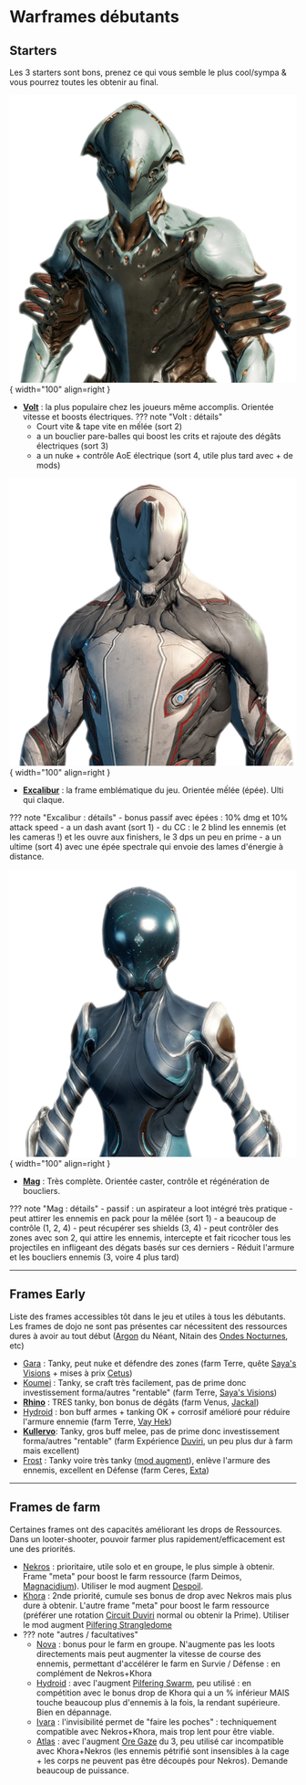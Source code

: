 
# Warframes débutants


## Starters

Les 3 starters sont bons, prenez ce qui vous semble le plus cool/sympa & vous pourrez toutes les obtenir au final.

![Volt](../assets/beginner/600px-VoltFull.webp){ width="100" align=right }

- **[Volt](https://wiki.warframe.com/w/Volt)** : la plus populaire chez les joueurs même accomplis. Orientée vitesse et boosts électriques.
??? note "Volt : détails"
    - Court vite & tape vite en mếlée (sort 2)
    - a un bouclier pare-balles qui boost les crits et rajoute des dégâts électriques (sort 3)
    - a un nuke + contrôle AoE électrique (sort 4, utile plus tard avec + de mods)

![Excalibur](../assets/beginner/600px-ExcaliburFull.webp){ width="100" align=right }

- **[Excalibur](https://wiki.warframe.com/w/Excalibur)** : la frame emblématique du jeu. Orientée mếlée (épée). Ulti qui claque.

??? note "Excalibur : détails"
    - bonus passif avec épées : 10% dmg et 10% attack speed
    - a un dash avant (sort 1)
    - du CC : le 2 blind les ennemis (et les cameras !) et les ouvre aux finishers, le 3 dps un peu en prime
    - a un ultime (sort 4) avec une épée spectrale qui envoie des lames d'énergie à distance.

![Mag](../assets/beginner/600px-MagFull.webp){ width="100" align=right }

- **[Mag](https://wiki.warframe.com/w/Mag)** :  Très complète. Orientée caster, contrôle et régénération de boucliers.

??? note "Mag : détails"
    - passif : un aspirateur a loot intégré très pratique
    - peut attirer les ennemis en pack pour la mêlée (sort 1)
    - a beaucoup de contrôle (1, 2, 4)
    - peut récupérer ses shields (3, 4)
    - peut contrôler des zones avec son 2, qui attire les ennemis, intercepte et fait ricocher tous les projectiles en infligeant des dégats basés sur ces derniers
    - Réduit l'armure et les boucliers ennemis (3, voire 4 plus tard)


-----

## Frames Early

Liste des frames accessibles tôt dans le jeu et utiles à tous les débutants.
Les frames de dojo ne sont pas présentes car nécessitent des ressources dures à avoir au tout début ([Argon]() du Néant, Nitain des [Ondes Nocturnes](https://wiki.warframe.com/w/Nightwave), etc)


- [Gara](https://wiki.warframe.com/w/Gara) : Tanky, peut nuke et défendre des zones (farm Terre, quête [Saya's Visions](https://wiki.warframe.com/w/Saya%27s_Vigil) + mises à prix [Cetus](https://wiki.warframe.com/w/Gara#Acquisition))
- [Koumei](https://wiki.warframe.com/w/Koumei) : Tanky, se craft très facilement, pas de prime donc investissement forma/autres "rentable" (farm Terre, [Saya's Visions](https://wiki.warframe.com/w/Saya%27s_Visions))
- [**Rhino**](https://wiki.warframe.com/w/Kullervo) : TRES tanky, bon bonus de dégâts (farm Venus, [Jackal](https://wiki.warframe.com/w/Jackal))
- [Hydroid](https://wiki.warframe.com/w/Hydroid) : bon buff armes + tanking OK + corrosif amélioré pour réduire l'armure ennemie (farm Terre, [Vay Hek](https://wiki.warframe.com/w/Councilor_Vay_Hek))
- [**Kullervo**](): Tanky, gros buff melee, pas de prime donc investissement forma/autres "rentable" (farm Expérience [Duviri](https://wiki.warframe.com/w/Kullervo#Acquisition), un peu plus dur à farm mais excellent)
- [Frost](https://wiki.warframe.com/w/Frost) : Tanky voire très tanky ([mod augment]()), enlève l'armure des ennemis, excellent en Défense (farm Ceres, [Exta](https://wiki.warframe.com/w/Exta))

-----

## Frames de farm

Certaines frames ont des capacités améliorant les drops de Ressources. Dans un looter-shooter, pouvoir farmer plus rapidement/efficacement est une des priorités.

- [Nekros](https://wiki.warframe.com/w/Nekros) : prioritaire, utile solo et en groupe, le plus simple à obtenir. Frame "meta" pour boost le farm ressource (farm Deimos, [Magnacidium](https://wiki.warframe.com/w/Magnacidium)). Utiliser le mod augment [Despoil](https://wiki.warframe.com/w/Despoil).
- [Khora](https://wiki.warframe.com/w/Khora) : 2nde priorité, cumule ses bonus de drop avec Nekros mais plus dure à obtenir. L'autre frame "meta" pour boost le farm ressource (préférer une rotation [Circuit Duviri](https://wiki.warframe.com/w/The_Circuit#Normal_Circuit) normal ou obtenir la Prime). Utiliser le mod augment [Pilfering Strangledome](https://wiki.warframe.com/w/Pilfering_Strangledome)
- ??? note "autres / facultatives"
    - [Nova](https://wiki.warframe.com/w/Nova) : bonus pour le farm en groupe. N'augmente pas les loots directements mais peut augmenter la vitesse de course des ennemis, permettant d'accélérer le farm en Survie / Défense : en complément de Nekros+Khora
    - [Hydroid](https://wiki.warframe.com/w/Hydroid) : avec l'augment [Pilfering Swarm](https://wiki.warframe.com/w/Pilfering_Swarm), peu utilisé : en compétition avec le bonus drop de Khora qui a un % inférieur MAIS touche beaucoup plus d'ennemis à la fois, la rendant supérieure. Bien en dépannage.
    - [Ivara](https://wiki.warframe.com/w/Ivara) : l'invisibilité permet de "faire les poches" : techniquement compatible avec Nekros+Khora, mais trop lent pour être viable.
    - [Atlas](https://wiki.warframe.com/w/Atlas) : avec l'augment [Ore Gaze](https://wiki.warframe.com/w/Ore_Gaze) du 3, peu utilisé car incompatible avec Khora+Nekros (les ennemis pétrifié sont insensibles à la cage + les corps ne peuvent pas être découpés pour Nekros). Demande beaucoup de puissance.
